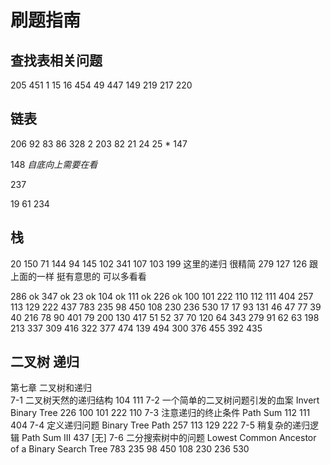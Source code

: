 # 刷题指南

## 查找表相关问题

205
451
1
15
16
454
49
447
149
219
217
220

## 链表

206
92
83
86
328
2
203
82
21
24
25 *
147

148 *自底向上需要在看*

237

19
61
234

## 栈

20
150
71
144
94
145
102
341
107
103
199 这里的递归 很精简
279
127
126 跟上面的一样 挺有意思的 可以多看看

<!-- kaishi -->
286 ok
347 ok
23 ok
104 ok
111 ok
226 ok
100
101
222
110
112	111 404
257	113 129 222
437
783 235	
98 450 108 230 236 530
17
17	93 131
46	47
77	39 40 216 78 90 401
79
200	130 417
51	52 37
70	120 64
343	279 91 62 63
198	213 337 309
416	322 377 474 139 494
300	376
455	392
435

## 二叉树 递归

第七章 二叉树和递归		
7-1 二叉树天然的递归结构	104	111
7-2 一个简单的二叉树问题引发的血案 Invert Binary Tree	226	100 101 222 110
7-3 注意递归的终止条件 Path Sum	112	111 404
7-4 定义递归问题 Binary Tree Path	257	113 129 222
7-5 稍复杂的递归逻辑 Path Sum III	437	[无]
7-6 二分搜索树中的问题 Lowest Common Ancestor of a Binary Search Tree	783 235	98 450 108 230 236 530
